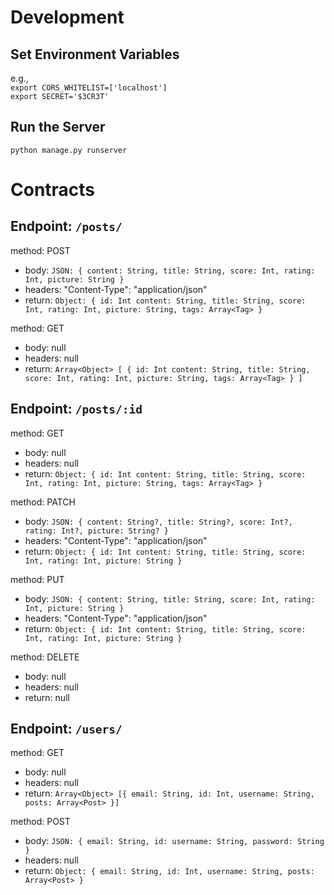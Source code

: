 # Development 
## Set Environment Variables 
e.g.,  
`export CORS_WHITELIST=['localhost']`  
`export SECRET='$3CR3T'`

## Run the Server
`python manage.py runserver`

# Contracts 
## Endpoint: `/posts/`  

method: POST  
  - body: `JSON: { content: String, title: String, score: Int, rating: Int, picture: String }`  
  - headers: "Content-Type": "application/json"    
  - return: `Object: { id: Int content: String, title: String, score: Int, rating: Int, picture: String, tags: Array<Tag> }`

method: GET 
  - body: null  
  - headers: null  
  - return: `Array<Object> [ { id: Int content: String, title: String, score: Int, rating: Int, picture: String, tags: Array<Tag> } ]` 

## Endpoint: `/posts/:id` 

method: GET 
  - body: null  
  - headers: null  
  - return: `Object: { id: Int content: String, title: String, score: Int, rating: Int, picture: String, tags: Array<Tag> }` 
  
method: PATCH  
  - body: `JSON: { content: String?, title: String?, score: Int?, rating: Int?, picture: String? }`   
  - headers: "Content-Type": "application/json"  
  - return: `Object: { id: Int content: String, title: String, score: Int, rating: Int, picture: String }`
  
method: PUT  
  - body: `JSON: { content: String, title: String, score: Int, rating: Int, picture: String }`   
  - headers: "Content-Type": "application/json"  
  - return: `Object: { id: Int content: String, title: String, score: Int, rating: Int, picture: String }`
  
method: DELETE
  - body: null  
  - headers: null  
  - return: null  

## Endpoint: `/users/`  

method: GET
  - body: null
  - headers: null
  - return: `Array<Object> [{ email: String, id: Int, username: String, posts: Array<Post> }]`  

method: POST
  - body: `JSON: { email: String, id: username: String, password: String }`
  - headers: null
  - return: `Object: { email: String, id: Int, username: String, posts: Array<Post> }`

